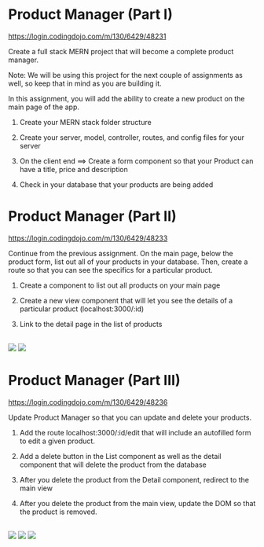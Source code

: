 # Product Manager (Part I)

https://login.codingdojo.com/m/130/6429/48231

Create a full stack MERN project that will become a complete product manager.

Note: We will be using this project for the next couple of assignments as well, so keep that in mind as you are building it.

In this assignment, you will add the ability to create a new product on the main page of the app.

1. Create your MERN stack folder structure

2. Create your server, model, controller, routes, and config files for your server

3. On the client end ==> Create a form component so that your Product can have a title, price and description

4. Check in your database that your products are being added

# Product Manager (Part II)

https://login.codingdojo.com/m/130/6429/48233

Continue from the previous assignment. On the main page, below the product form, list out all of your products in your database. Then, create a route so that you can see the specifics for a particular product.

1. Create a component to list out all products on your main page

2. Create a new view component that will let you see the details of a particular product (localhost:3000/:id)

3. Link to the detail page in the list of products

<br/>

<img src="output/Capture.PNG">
<img src="output/Capture-1.PNG">

# Product Manager (Part III)

https://login.codingdojo.com/m/130/6429/48236

Update Product Manager so that you can update and delete your products.

1. Add the route localhost:3000/:id/edit that will include an autofilled form to edit a given product.

2. Add a delete button in the List component as well as the detail component that will delete the product from the database

3. After you delete the product from the Detail component, redirect to the main view

4. After you delete the product from the main view, update the DOM so that the product is removed.

<br/>

<img src="output/Capture-2.PNG">
<img src="output/Capture-3.PNG">
<img src="output/Capture-4.PNG">
